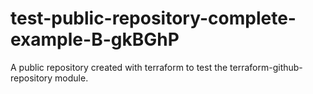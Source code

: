 # test-public-repository-complete-example-B-gkBGhP
A public repository created with terraform to test the terraform-github-repository module.
